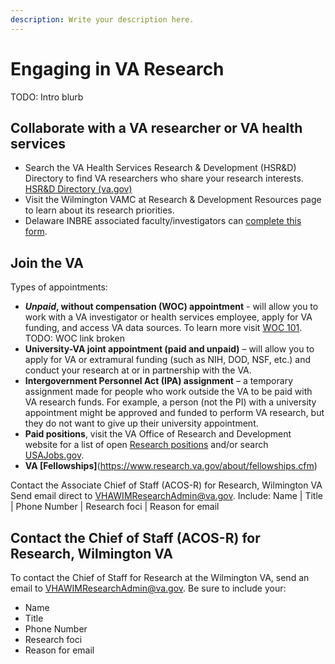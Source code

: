 ```yaml
---
description: Write your description here.
---
```


# Engaging in VA Research

TODO: Intro blurb

## **Collaborate** with a VA researcher or VA health services

- Search the VA Health Services Research & Development (HSR&D) Directory to find VA researchers who share your research interests.  [HSR&D Directory (va.gov)](https://www.hsrd.research.va.gov/for_researchers/directory/)
- Visit the Wilmington VAMC at Research & Development Resources page to learn about its research priorities.
- Delaware INBRE associated faculty/investigators can [complete this form](https://de-inbre.org/delaware-inbre-and-wilmington-va-medical-center-wvamc-research-collaboration-form/).


## **Join the VA**

Types of appointments:

- __*Unpaid*, without compensation (WOC) appointment__ - will allow you to work with a VA investigator or health services employee, apply for VA funding, and access VA data sources. To learn more visit [WOC 101](https://www.research.va.gov/resources/policies/guidance/WOC-Checklist.pdf). TODO: WOC link broken
- **University-VA joint appointment (paid and unpaid)** – will allow you to apply for VA or extramural funding (such as NIH, DOD, NSF, etc.) and conduct your research at or in partnership with the VA.
- **Intergovernment Personnel Act (IPA) assignment** – a temporary assignment made for people who work outside the VA to be paid with VA research funds. For example, a person (not the PI) with a university appointment might be approved and funded to perform VA research, but they do not want to give up their university appointment.
- **Paid positions**, visit the VA Office of Research and Development website for a list of open [Research positions](https://www.research.va.gov/about/employment.cfm) and/or search [USAJobs.gov](https://www.usajobs.gov/).
- **VA [Fellowships]**(https://www.research.va.gov/about/fellowships.cfm)

Contact the Associate Chief of Staff (ACOS-R) for Research, Wilmington VA
Send email direct to VHAWIMResearchAdmin@va.gov. Include:  Name  |   Title  |  Phone Number  | Research foci | Reason for email

## **Contact the Chief of Staff (ACOS-R)** for Research, Wilmington VA

To contact the Chief of Staff for Research at the Wilmington VA, send an email to [VHAWIMResearchAdmin@va.gov](mailto:VHAWIMResearchAdmin@va.gov). Be sure to include your:

- Name
- Title
- Phone Number
- Research foci
- Reason for email
